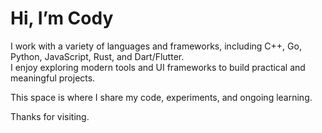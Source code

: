 # Hi, I’m Cody

I work with a variety of languages and frameworks, including C++, Go, Python, JavaScript, Rust, and Dart/Flutter.  
I enjoy exploring modern tools and UI frameworks to build practical and meaningful projects.

This space is where I share my code, experiments, and ongoing learning.

Thanks for visiting.
